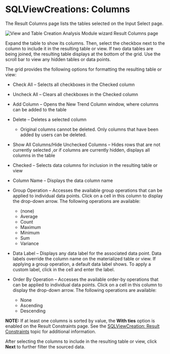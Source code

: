# SQLViewCreations: Columns

The Result Columns page lists the tables selected on the Input Select page.

![View and Table Creation Analysis Module wizard Result Columns page](/img/product_docs/accessanalyzer/12.0/admin/analysis/sqlviewcreation/columns.webp)

Expand the table to show its columns. Then, select the checkbox next to the column to include it in
the resulting table or view. If two data tables are being joined, the resulting table displays at
the bottom of the grid. Use the scroll bar to view any hidden tables or data points.

The grid provides the following options for formatting the resulting table or view:

- Check All – Selects all checkboxes in the Checked column
- Uncheck All – Clears all checkboxes in the Checked column
- Add Column – Opens the New Trend Column window, where columns can be added to the table
- Delete – Deletes a selected column

    - Original columns cannot be deleted. Only columns that have been added by users can be deleted.

- Show All Columns/Hide Unchecked Columns – Hides rows that are not currently selected ,or if
  columns are currently hidden, displays all columns in the table
- Checked – Selects data columns for inclusion in the resulting table or view
- Column Name – Displays the data column name
- Group Operation – Accesses the available group operations that can be applied to individual data
  points. Click on a cell in this column to display the drop-down arrow. The following operations
  are available:

    - (none)
    - Average
    - Count
    - Maximum
    - Minimum
    - Sum
    - Variance

- Data Label – Displays any data label for the associated data point. Data labels override the
  column name on the materialized table or view. If applying a group operation, a default data label
  shows. To apply a custom label, click in the cell and enter the label.
- Order By Operation – Accesses the available order-by operations that can be applied to individual
  data points. Click on a cell in this column to display the drop-down arrow. The following
  operations are available:

    - None
    - Ascending
    - Descending

**NOTE:** If at least one columns is sorted by value, the **With ties** option is enabled on the
Result Constraints page. See the [SQLViewCreation: Result Constraints](/docs/accessanalyzer/12.0/admin/analysis/sqlviewcreation/resultconstraints.md) topic
for additional information.

After selecting the columns to include in the resulting table or view, click **Next** to further
filter the sourced data.
